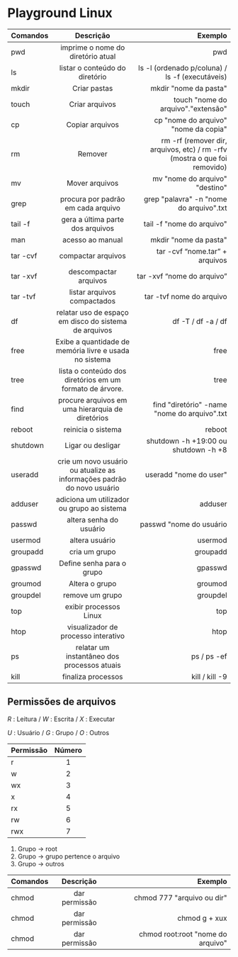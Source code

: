 # Playground Linux


| Comandos        | Descrição  | Exemplo  |
| ------------- |:-------------:| -----:|
| pwd    | imprime o nome do diretório atual | pwd |
| ls      | listar o conteúdo do diretório      |  ls -l (ordenado p/coluna) / ls -f (executáveis)  |
| mkdir | Criar pastas     |    mkdir "nome da pasta"|
| touch | Criar arquivos     |    touch "nome do arquivo"."extensão"|
| cp | Copiar arquivos     |    cp "nome do arquivo" "nome da copia" |
| rm | Remover     |    rm -rf (remover dir, arquivos, etc) / rm -rfv (mostra o que foi removido) |
| mv | Mover arquivos     |    mv "nome do arquivo" "destino"|
| grep | procura por padrão em cada arquivo     |   grep "palavra" -n "nome do arquivo".txt |
| tail -f | gera a última parte dos arquivos     |    tail -f "nome do arquivo"|
| man | acesso ao manual    |    mkdir "nome da pasta"|
| tar -cvf  | compactar arquivos     |    tar -cvf “nome.tar” + arquivos|
| tar -xvf | descompactar arquivos    |    tar -xvf “nome do arquivo”|
| tar -tvf  | listar arquivos compactados     |    tar -tvf nome do arquivo|
| df | relatar uso de espaço em disco do sistema de arquivos     |    df -T / df -a / df  |
| free  | Exibe a quantidade de memória livre e usada no sistema   |    free |
| tree | lista o conteúdo dos diretórios em um formato de árvore.   |    tree |
| find  | procure arquivos em uma hierarquia de diretórios    |    find  "diretório" -name "nome do arquivo".txt |
| reboot | reinicia o sistema   |    reboot |
| shutdown | Ligar ou desligar  |   shutdown -h +19:00 ou  shutdown -h +8|
| useradd  | crie um novo usuário ou atualize as informações padrão do novo usuário   |    useradd "nome do user" |
| adduser | adiciona um utilizador ou grupo ao sistema   |    adduser |
| passwd  | altera senha do usuário  |    passwd "nome do usuário |
| usermod  | altera usuário    |    usermod  |
| groupadd | cria um grupo    |    groupadd |
| gpasswd  | Define senha para o grupo   |    gpasswd |
| groumod | Altera o grupo    |    groumod |
| groupdel | remove um grupo    |    groupdel |
| top  | exibir processos Linux   |    top |
| htop  | visualizador de processo interativo    |    htop |
| ps  | relatar um instantâneo dos processos atuais    |   ps / ps -ef |
| kill  | finaliza processos   |    kill / kill -9 |

## Permissões de arquivos 

*R* : Leitura /  *W* : Escrita / *X* : Executar

*U* : Usuário /  *G* : Grupo / *O* : Outros

| Permissão        | Número  | 
| ------------- |:-------------:|
| r | 1     |  
| w | 2     |  
| wx | 3     |  
| x | 4     |  
| rx | 5     |  
| rw | 6    |  
| rwx | 7   |  

1. Grupo -> root
1. Grupo -> grupo pertence o arquivo
1. Grupo -> outros



| Comandos        | Descrição  | Exemplo  |
| ------------- |:-------------:| -----:|
| chmod | dar permissão    |    chmod 777 "arquivo ou dir"|
| chmod | dar permissão    |    chmod g + xux|
| chmod | dar permissão     |    chmod root:root "nome do arquivo"|
